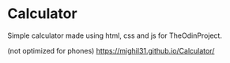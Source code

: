 # Calculator
Simple calculator made using html, css and js for TheOdinProject.

(not optimized for phones)
https://mighil31.github.io/Calculator/ 
